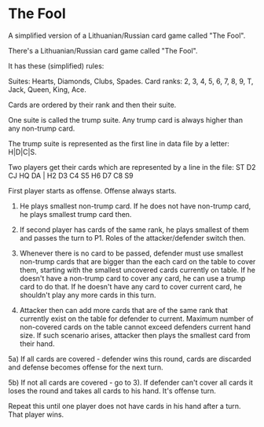 The Fool
======

A simplified version of a Lithuanian/Russian card game called "The Fool". 

 
There's a Lithuanian/Russian card game called "The Fool".

It has these (simplified) rules:

Suites: Hearts, Diamonds, Clubs, Spades.
Card ranks: 2, 3, 4, 5, 6, 7, 8, 9, T, Jack, Queen, King, Ace.

Cards are ordered by their rank and then their suite.

One suite is called the trump suite. Any trump card is always higher than any non-trump card.

The trump suite is represented as the first line in data file by a letter: H|D|C|S.

Two players get their cards which are represented by a line in the file:
ST D2 CJ HQ DA | H2 D3 C4 S5 H6 D7 C8 S9

First player starts as offense. Offense always starts.

1) He plays smallest non-trump card. If he does not have non-trump card, he plays smallest trump card then.

2) If second player has cards of the same rank, he plays smallest of them and passes the turn to P1. Roles of the attacker/defender switch then.

3) Whenever there is no card to be passed, defender must use smallest non-trump cards that are bigger than the each card on the table to cover them, starting with the smallest uncovered cards currently on table. If he doesn't have a non-trump card to cover any card, he can use a trump card to do that. If he doesn't have any card to cover current card, he shouldn't play any more cards in this turn.

4) Attacker then can add more cards that are of the same rank that currently exist on the table for defender to current. Maximum number of non-covered cards on the table cannot exceed defenders current hand size. If such scenario arises, attacker then plays the smallest card from their hand.

5a) If all cards are covered - defender wins this round, cards are discarded and defense becomes offense for the next turn.

5b) If not all cards are covered - go to 3). If defender can't cover all cards it loses the round and takes all cards to his hand. It's offense turn.

Repeat this until one player does not have cards in his hand after a turn.
That player wins.
